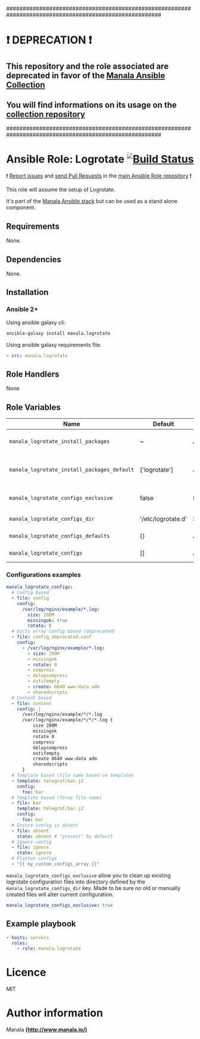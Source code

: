 #######################################################################################################

# :exclamation: DEPRECATION :exclamation:

## This repository and the role associated are deprecated in favor of the [Manala Ansible Collection](https://galaxy.ansible.com/manala/roles)

## You will find informations on its usage on the [collection repository](https://github.com/manala/ansible-roles)

#######################################################################################################

# Ansible Role: Logrotate [![Build Status](https://travis-ci.org/manala/ansible-role-logrotate.svg?branch=master)](https://travis-ci.org/manala/ansible-role-logrotate)

:exclamation: [Report issues](https://github.com/manala/ansible-roles/issues) and [send Pull Requests](https://github.com/manala/ansible-roles/pulls) in the [main Ansible Role repository](https://github.com/manala/ansible-roles) :exclamation:

This role will assume the setup of Logrotate.

It's part of the [Manala Ansible stack](http://www.manala.io) but can be used as a stand alone component.

## Requirements

None.

## Dependencies

None.

## Installation

### Ansible 2+

Using ansible galaxy cli:

```bash
ansible-galaxy install manala.logrotate
```

Using ansible galaxy requirements file:

```yaml
- src: manala.logrotate
```

## Role Handlers

None

## Role Variables

| Name                                        | Default            | Type    | Description                                |
| ------------------------------------------- | ------------------ | ------- | ------------------------------------------ |
| `manala_logrotate_install_packages`         | ~                  | Array   | Dependency packages to install             |
| `manala_logrotate_install_packages_default` | ['logrotate']      | Array   | Default dependency packages to install     |
| `manala_logrotate_configs_exclusive`        | false              | Boolean | Exclusion of existing files Configurations |
| `manala_logrotate_configs_dir`              | '/etc/logrotate.d' | String  | Configurations directory path              |
| `manala_logrotate_configs_defaults`         | {}                 | Array   | Configurations defaults                    |
| `manala_logrotate_configs`                  | []                 | Array   | Configurations directives                  |

### Configurations examples

```yaml
manala_logrotate_configs:
  # Config based
  - file: config
    config:
      /var/log/nginx/example/*.log:
        size: 200M
        missingok: true
        rotate: 0
  # Dicts array config based (deprecated)
  - file: config_deprecated.conf
    config:
      - /var/log/nginx/example/*.log:
        - size: 200M
        - missingok
        - rotate: 0
        - compress
        - delaycompress
        - notifempty
        - create: 0640 www-data adm
        - sharedscripts
  # Content based
  - file: content
    config: |
      /var/log/nginx/example/*/*.log
      /var/log/nginx/example/*/*/*.log {
          size 200M
          missingok
          rotate 0
          compress
          delaycompress
          notifempty
          create 0640 www-data adm
          sharedscripts
      }
  # Template based (file name based on template)
  - template: telegraf/bar.j2
    config:
      foo: bar
  # Template based (force file name)
  - file: baz
    template: telegraf/bar.j2
    config:
      foo: bar
  # Ensure config is absent
  - file: absent
    state: absent # "present" by default
  # Ignore config
  - file: ignore
    state: ignore
  # Flatten configs
  - "{{ my_custom_configs_array }}"
```

`manala_logrotate_configs_exclusive` allow you to clean up existing logrotate configuration files into directory defined by the `manala_logrotate_configs_dir` key. Made to be sure no old or manually created files will alter current configuration.

```yaml
manala_logrotate_configs_exclusive: true
```

## Example playbook

```yaml
- hosts: servers
  roles:
    - role: manala.logrotate
```

# Licence

MIT

# Author information

Manala [**(http://www.manala.io/)**](http://www.manala.io)
